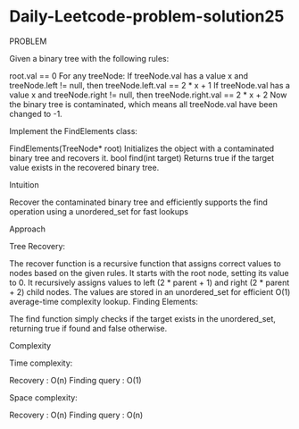 # Daily-Leetcode-problem-solution25
PROBLEM

Given a binary tree with the following rules:

root.val == 0
For any treeNode:
If treeNode.val has a value x and treeNode.left != null, then treeNode.left.val == 2 * x + 1
If treeNode.val has a value x and treeNode.right != null, then treeNode.right.val == 2 * x + 2
Now the binary tree is contaminated, which means all treeNode.val have been changed to -1.

Implement the FindElements class:

FindElements(TreeNode* root) Initializes the object with a contaminated binary tree and recovers it.
bool find(int target) Returns true if the target value exists in the recovered binary tree.

 Intuition
 
Recover the contaminated binary tree and efficiently supports the find operation using a unordered_set for fast lookups

Approach

Tree Recovery:

The recover function is a recursive function that assigns correct values to nodes based on the given rules.
It starts with the root node, setting its value to 0.
It recursively assigns values to left (2 * parent + 1) and right (2 * parent + 2) child nodes.
The values are stored in an unordered_set for efficient O(1) average-time complexity lookup.
Finding Elements:

The find function simply checks if the target exists in the unordered_set, returning true if found and false otherwise.

Complexity

Time complexity:

Recovery : O(n)
Finding query : O(1)

Space complexity:

Recovery : O(n)
Finding query : O(n)
